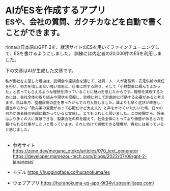 # AIがESを作成するアプリ<br><sub>ESや、会社の質問、ガクチカなどを自動で書くことができます。</sub>

rinnaの日本語のGPT-2を、就活サイトのESを用いてファインチューニングして、ESを書けるようにしました。
訓練には内定者の20,000件のESを利用しました。

下の文章はAIが生成した文章です。

<sub>
私が御社を志望した理由は、説明会や座談会を通じて、社員一人一人が高品質・安定供給の責任を担い、努力を惜しまない強い意志と、仕事に対する誇り、そして「小林製薬に頼んでよかった」と言ってもらえるような理想を持っていることに魅力を感じたからです。理想を実現するためには、会社全体の取り組みや現状を把握し、目標に対して計画的に行動する必要があると考えます。私は年月、型糖尿病の症を患ったがんでカ月入院しました。誰よりも早く症状が改善し、担当の方から「飲み薬の変更があって心配だけど大丈夫?」と声をかけていただいた時、日々の努力が患者様の笑顔に繋がっていると実感し、とてもうれしく思いました。この経験から、将来はより多くの人に貢献できる、製薬会社の枠を越えて、社会全体にとってより価値があるものを届けられる仕事がしたいと思っています。それに向けて挑戦できる環境が、貴社には揃っていると感じました。
</sub><br><br>


- 参考サイト<br>
https://zenn.dev/megane_otoko/articles/070_text_generator
https://developer.mamezou-tech.com/blogs/2022/07/08/gpt-2-japanese/

- モデル
https://huggingface.co/huranokuma/es

- ウェブアプリ
https://huranokuma-es-app-9t34vl.streamlitapp.com/

